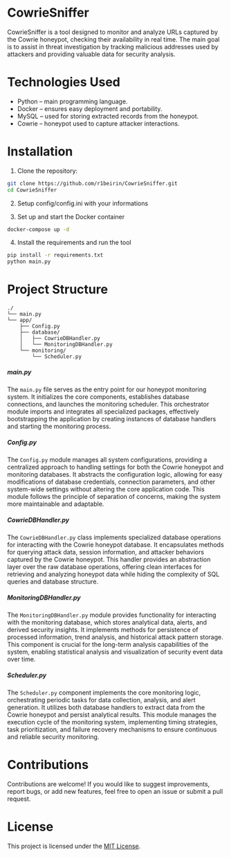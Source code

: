 # CowrieSniffer

CowrieSniffer is a tool designed to monitor and analyze URLs captured by the Cowrie honeypot, checking their availability in real time. The main goal is to assist in threat investigation by tracking malicious addresses used by attackers and providing valuable data for security analysis.

# Technologies Used
* Python – main programming language.
* Docker – ensures easy deployment and portability.
* MySQL – used for storing extracted records from the honeypot.
* Cowrie – honeypot used to capture attacker interactions.

# Installation
1. Clone the repository:
```bash
git clone https://github.com/r1beirin/CowrieSniffer.git
cd CowrieSniffer
```

2. Setup config/config.ini with your informations

3. Set up and start the Docker container
```bash
docker-compose up -d
```

4. Install the requirements and run the tool
```bash
pip install -r requirements.txt
python main.py
```

# Project Structure
```
./
└── main.py
└── app/
    ├── Config.py
    ├── database/
    │   ├── CowrieDBHandler.py
    │   └── MonitoringDBHandler.py
    └── monitoring/
        └── Scheduler.py
```

##### main.py
The `main.py` file serves as the entry point for our honeypot monitoring system. It initializes the core components, establishes database connections, and launches the monitoring scheduler. This orchestrator module imports and integrates all specialized packages, effectively bootstrapping the application by creating instances of database handlers and starting the monitoring process.

##### Config.py
The `Config.py` module manages all system configurations, providing a centralized approach to handling settings for both the Cowrie honeypot and monitoring databases. It abstracts the configuration logic, allowing for easy modifications of database credentials, connection parameters, and other system-wide settings without altering the core application code. This module follows the principle of separation of concerns, making the system more maintainable and adaptable.

##### CowrieDBHandler.py
The `CowrieDBHandler.py` class implements specialized database operations for interacting with the Cowrie honeypot database. It encapsulates methods for querying attack data, session information, and attacker behaviors captured by the Cowrie honeypot. This handler provides an abstraction layer over the raw database operations, offering clean interfaces for retrieving and analyzing honeypot data while hiding the complexity of SQL queries and database structure.

##### MonitoringDBHandler.py
The `MonitoringDBHandler.py` module provides functionality for interacting with the monitoring database, which stores analytical data, alerts, and derived security insights. It implements methods for persistence of processed information, trend analysis, and historical attack pattern storage. This component is crucial for the long-term analysis capabilities of the system, enabling statistical analysis and visualization of security event data over time.

##### Scheduler.py
The `Scheduler.py` component implements the core monitoring logic, orchestrating periodic tasks for data collection, analysis, and alert generation. It utilizes both database handlers to extract data from the Cowrie honeypot and persist analytical results. This module manages the execution cycle of the monitoring system, implementing timing strategies, task prioritization, and failure recovery mechanisms to ensure continuous and reliable security monitoring.

# Contributions
Contributions are welcome! If you would like to suggest improvements, report bugs, or add new features, feel free to open an issue or submit a pull request.

# License
This project is licensed under the [MIT License](LICENSE).
